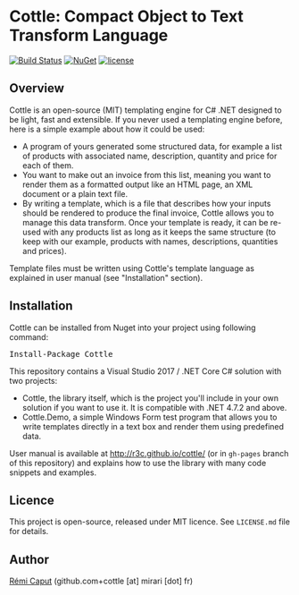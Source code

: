 Cottle: Compact Object to Text Transform Language
=================================================

[![Build Status](https://travis-ci.org/r3c/cottle.svg?branch=master)](https://travis-ci.org/r3c/cottle)
[![NuGet](https://img.shields.io/nuget/v/Cottle.svg)](https://www.nuget.org/packages/Cottle/)
[![license](https://img.shields.io/badge/license-mit-blue.svg)](https://opensource.org/licenses/MIT)

Overview
--------

Cottle is an open-source (MIT) templating engine for C# .NET designed to be
light, fast and extensible. If you never used a templating engine before, here
is a simple example about how it could be used:

- A program of yours generated some structured data, for example a list of
products with associated name, description, quantity and price for each of
them.
- You want to make out an invoice from this list, meaning you want to render
them as a formatted output like an HTML page, an XML document or a plain text
file.
- By writing a template, which is a file that describes how your inputs should
be rendered to produce the final invoice, Cottle allows you to manage this data
transform. Once your template is ready, it can be re-used with any products
list as long as it keeps the same structure (to keep with our example, products
with names, descriptions, quantities and prices).

Template files must be written using Cottle's template language as explained in
user manual (see "Installation" section).

Installation
------------

Cottle can be installed from Nuget into your project using following command:
<pre>
Install-Package Cottle
</pre>

This repository contains a Visual Studio 2017 / .NET Core C# solution with two
projects:

- Cottle, the library itself, which is the project you'll include in your own
solution if you want to use it. It is compatible with .NET 4.7.2 and above.
- Cottle.Demo, a simple Windows Form test program that allows you to write
templates directly in a text box and render them using predefined data.

User manual is available at http://r3c.github.io/cottle/ (or in `gh-pages`
branch of this repository) and explains how to use the library with many code
snippets and examples.

Licence
-------

This project is open-source, released under MIT licence. See `LICENSE.md` file
for details.

Author
------

[Rémi Caput](http://remi.caput.fr/) (github.com+cottle [at] mirari [dot] fr)
